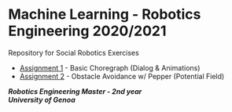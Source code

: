 # Machine Learning - Robotics Engineering 2020/2021
Repository for Social Robotics Exercises

* [Assignment 1](https://github.com/robertoalbanese/Social-Robotics/tree/master/Assignment_1) - Basic Choregraph (Dialog & Animations)
* [Assignment 2](https://github.com/robertoalbanese/Social-Robotics/tree/master/Assignment_2/Assignment_5_GroupC_) - Obstacle Avoidance w/ Pepper (Potential Field)



***Robotics Engineering Master - 2nd year***   
***University of Genoa***
